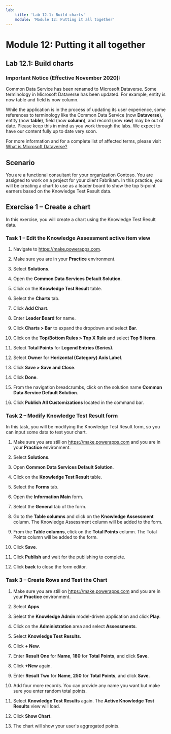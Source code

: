 ```yaml
---
lab:
    title: 'Lab 12.1: Build charts'
    module: 'Module 12: Putting it all together'
---
```


Module 12: Putting it all together
============================================

## Lab 12.1: Build charts

### Important Notice (Effective November 2020):
Common Data Service has been renamed to Microsoft Dataverse. Some terminology in Microsoft Dataverse has been updated. For example, entity is now table and field is now column. 

While the application is in the process of updating its user experience, some references to terminology like the Common Data Service (now **Dataverse**), entity (now **table**), field (now **column**), and record (now **row**) may be out of date. Please keep this in mind as you work through the labs. We expect to have our content fully up to date very soon. 

For more information and for a complete list of affected terms, please visit [What is Microsoft Dataverse?](https://docs.microsoft.com/en-us/powerapps/maker/common-data-service/data-platform-intro#terminology-updates)

Scenario
--------

You are a functional consultant for your organization Contoso. You are assigned
to work on a project for your client Fabrikam. In this practice,
you will be creating a chart to use as a leader board to show the top 5-point
earners based on the Knowledge Test Result data.

## Exercise 1 – Create a chart

In this exercise, you will create a chart using the Knowledge Test Result data.

### Task 1 – Edit the Knowledge Assessment active item view

1.  Navigate to <https://make.powerapps.com>.

2.  Make sure you are in your **Practice** environment.

3.  Select **Solutions**.

4.  Open the **Common Data Services Default Solution**.

5.  Click on the **Knowledge Test Result** table.

6.  Select the **Charts** tab.

7.  Click **Add Chart**.

8.  Enter **Leader Board** for name.

9.  Click **Charts \> Bar** to expand the dropdown and select **Bar**.

10. Click on the **Top/Bottom Rules \> Top X Rule** and select **Top 5 Items**.

11. Select **Total Points** for **Legend Entries (Series).**

12. Select **Owner** for **Horizontal (Category) Axis Label**.

13. Click **Save \> Save and Close**.

14. Click **Done**.

15. From the navigation breadcrumbs, click on the solution name **Common Data
    Service Default Solution**.

16. Click **Publish All Customizations** located in the command bar.

### Task 2 – Modify Knowledge Test Result form

In this task, you will be modifying the Knowledge Test Result form, so you can
input some data to test your chart.

1.  Make sure you are still on <https://make.powerapps.com> and you are in your
    **Practice** environment.

2.  Select **Solutions**.

3.  Open **Common Data Services Default Solution**.

4.  Click on the **Knowledge Test Result** table.

5.  Select the **Forms** tab.

6.  Open the **Information Main** form.

7.  Select the **General** tab of the form.

8.  Go to the **Table columns** and click on the **Knowledge Assessment**
    column. The Knowledge Assessment column will be added to the form.

9.  From the **Table columns**, click on the **Total Points** column. The Total
    Points column will be added to the form.

10. Click **Save**.

11. Click **Publish** and wait for the publishing to complete.

12. Click **back** to close the form editor.

### Task 3 – Create Rows and Test the Chart

1.  Make sure you are still on <https://make.powerapps.com> and you are in your
    **Practice** environment.

2.  Select **Apps**.

3.  Select the **Knowledge Admin** model-driven application and click **Play**.

4.  Click on the **Administration** area and select **Assessments**.

5.  Select **Knowledge Test Results**.

6.  Click **+ New**.

7.  Enter **Result One** for **Name**, **180** for **Total Points**, and click
    **Save**.

8.  Click **+New** again.

9.  Enter **Result Two** for **Name**, **250** for **Total Points**, and click
    **Save**.

10. Add four more records. You can provide any name you want but make sure you
    enter random total points.

11. Select **Knowledge Test Results** again. The **Active Knowledge Test
    Results** view will load.

12. Click **Show Chart**.

13. The chart will show your user's aggregated points.
